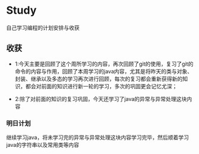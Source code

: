 # Study
自己学习编程的计划安排与收获

## 收获
* 1:今天主要是回顾了这个周所学习的内容，再次回顾了git的使用，复习了git的命令的内容与作用，回顾了本周学习的java内容，尤其是将昨天的类与对象、封装、继承以及多态的学习再次进行回顾，每次的复习都会重新获得新的知识，都会对前面的知识进行新一轮的学习，多次的巩固更会记忆尤深；

* 2:除了对前面的知识的复习巩固，今天还学习了java的异常与异常处理这块内容

### 明日计划
继续学习java，将未学习完的异常与异常处理这块内容学习完毕，然后顺着学习java的字符串以及常用类等内容
